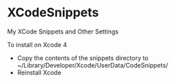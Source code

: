 XCodeSnippets
=============

My XCode Snippets and Other Settings

To install on Xcode 4
 * Copy the contents of the snippets directory to ~/Library/Developer/Xcode/UserData/CodeSnippets/
 * Reinstall Xcode
